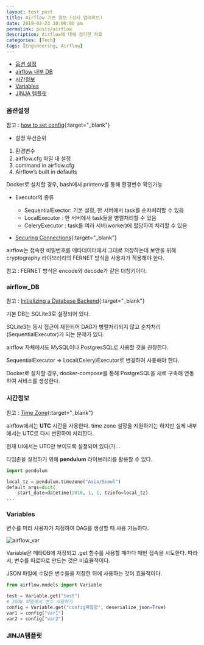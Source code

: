```yaml
---
layout: test_post
title: Airflow 기본 정보 (상시 업데이트)
date: 2019-02-23 10:00:00 pm
permalink: posts/airflow
description: Airflow에 대해 정리한 자료
categories: [Tech]
tags: [Engineering, Airflow]
---
```


- [옵션 설정](#옵션설정)
- [airflow 내부 DB](#airflow_DB)
- [시간정보](#시간정보)
- [Variables](#Variables)
- [JINJA 템플릿]([#JINJA템플릿])

### 옵션설정

참고 : [how to set config](https://airflow.readthedocs.io/en/stable/howto/set-config.html){:target="_blank"}

- 설정 우선순위
1. 환경변수
2. airflow.cfg 파일 내 설정
3. command in airflow.cfg
4. Airflow’s built in defaults

Docker로 설치할 경우, bash에서 printenv를 통해 환경변수 확인가능

- Executor의 종류
    - SequentialExector: 기본 설정, 한 서버에서 task를 순차처리할 수 있음
    - LocalExecutor : 한 서버에서 task들을 병렬처리할 수 있음
    - CeleryExecutor : task를 여러 서버(worker)에 할당하여 처리할 수 있음


- [Securing Connections](https://airflow.apache.org/howto/secure-connections.html){:target="_blank"}

airflow는 접속한 비밀번호를 메타데이터에서 그대로 저장하는데 보안을 위해 cryptography 라이브러리의 FERNET 방식을 사용자가 적용해야 한다. 

참고 : FERNET 방식은 encode와 decode가 같은 대칭키이다.


### airflow_DB

참고 : [
Initializing a Database Backend](https://airflow.readthedocs.io/en/stable/howto/initialize-database.html){:target="_blank"}

기본 DB는 SQLite3로 설정되어 있다. 

SQLite3는 동시 접근이 제한되어 DAG가 병렬처리되지 않고 순차처리(SequentialExecutor)가 되는 문제가 있다. 

airflow 자체에서도 MySQL이나 PostgresSQL로 사용할 것을 권장한다.

SequentialExecutor => Local(Celery)Executor로 변경하여 사용해야 한다.

Docker로 설치할 경우, docker-compose를 통해 PostgreSQL을 새로 구축해 연동하여 서비스를 생성한다.

### 시간정보

참고 : [Time Zone](https://airflow.readthedocs.io/en/stable/timezone.html?highlight=pendulum#){:target="_blank"}

airflow에서는 **UTC** 시간을 사용한다. time zone 설정을 지원하기는 하지만 실제 내부에서는 UTC로 다시 변환하여 처리한다. 

현재 UI에서는 UTC만 보이도록 설정되어 있다(?)...

타임존을 설정하기 위해 **pendulum** 라이브러리를 활용할 수 있다. 

``` python
import pendulum

local_tz = pendulum.timezone("Asia/Seoul")
default_args=dict(
    start_date=datetime(2016, 1, 1, tzinfo=local_tz)
...
```

### Variables

변수를 미리 사용자가 지정하여 DAG를 생성할 때 사용 가능하다.

![airflow_var]({{site.baseurl}}/assets/img/tech/airflow_var.jpg)


Variable은 메타DB에 저장되고 .get 함수를 사용할 때마다 매번 접속을 시도한다. 따라서, 변수를 따로따로 만드는 것은 비효율적이다.

JSON 파일에 수많은 변수들을 저장한 뒤에 사용하는 것이 효율적이다.

``` python
from airflow.models import Variable

test = Variable.get("test")
# JSON 파일에서 변수 사용하기
config = Variable.get("config파일명", deserialize_json=True)
var1 = config["var1"]
var2 = config["var2"]
```

### JINJA템플릿